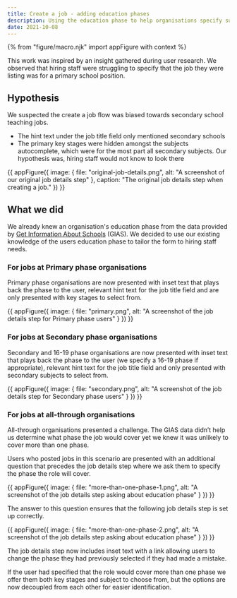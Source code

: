```yaml
---
title: Create a job - adding education phases
description: Using the education phase to help organisations specify subject and key stages.
date: 2021-10-08
---
```


{% from "figure/macro.njk" import appFigure with context %}

This work was inspired by an insight gathered during user research. We observed that hiring staff were struggling to specify that the job they were listing was for a primary school position.

## Hypothesis

We suspected the create a job flow was biased towards secondary school teaching jobs.

* The hint text under the job title field only mentioned secondary schools
* The primary key stages were hidden amongst the subjects autocomplete, which were for the most part all secondary subjects. Our hypothesis was, hiring staff would not know to look there

{{ appFigure({
  image: {
    file: "original-job-details.png",
    alt: "A screenshot of our original job details step"
  },
  caption: "The original job details step when creating a job."
}) }}

## What we did

We already knew an organisation's education phase from the data provided by [Get Information About Schools](https://www.get-information-schools.service.gov.uk/) (GIAS). We decided to use our existing knowledge of the users education phase to tailor the form to hiring staff needs.

### For jobs at Primary phase organisations

Primary phase organisations are now presented with inset text that plays back the phase to the user, relevant hint text for the job title field and are only presented with key stages to select from.

{{ appFigure({
  image: {
    file: "primary.png",
    alt: "A screenshot of the job details step for Primary phase users"
  }
}) }}

### For jobs at Secondary phase organisations 

Secondary and 16-19 phase organisations are now presented with inset text that plays back the phase to the user (we specify a 16-19 phase if appropriate), relevant hint text for the job title field and only presented with secondary subjects to select from.

{{ appFigure({
  image: {
    file: "secondary.png",
    alt: "A screenshot of the job details step for Secondary phase users"
  }
}) }}

### For jobs at all-through organisations

All-through organisations presented a challenge. The GIAS data didn’t help us determine what phase the job would cover yet we knew it was unlikely to cover more than one phase.

Users who posted jobs in this scenario are presented with an additional question that precedes the job details step where we ask them to specify the phase the role will cover. 

{{ appFigure({
  image: {
    file: "more-than-one-phase-1.png",
    alt: "A screenshot of the job details step asking about education phase"
  }
}) }}

The answer to this question ensures that the following job details step is set up correctly.

{{ appFigure({
  image: {
    file: "more-than-one-phase-2.png",
    alt: "A screenshot of the job details step asking about education phase"
  }
}) }}

The job details step now includes inset text with a link allowing users to change the phase they had previously selected if they had made a mistake.

If the user had specified that the role would cover more than one phase we offer them both key stages and subject to choose from, but the options are now decoupled from each other for easier identification.